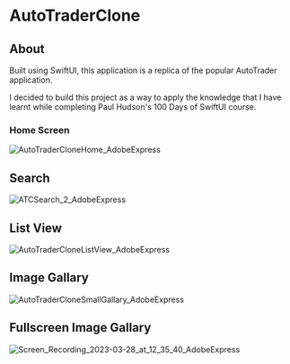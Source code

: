# AutoTraderClone

## About
Built using SwiftUI, this application is a replica of the popular AutoTrader application. 

I decided to build this project as a way to apply the knowledge that I have learnt while completing Paul Hudson's 100 Days of SwiftUI course.

### Home Screen
![AutoTraderCloneHome_AdobeExpress](https://user-images.githubusercontent.com/116413320/228197733-c88be345-85b1-4fe1-8759-9266bafe800e.gif)


## Search
![ATCSearch_2_AdobeExpress](https://user-images.githubusercontent.com/116413320/228256297-14c2d8d4-69fa-460c-9a15-ab5659db7adf.gif)


## List View
![AutoTraderCloneListView_AdobeExpress](https://user-images.githubusercontent.com/116413320/228200677-0bcc5457-17c5-4730-8906-b151a60b72d2.gif)


## Image Gallary
![AutoTraderCloneSmallGallary_AdobeExpress](https://user-images.githubusercontent.com/116413320/228202163-00cbeff3-d901-4652-84a3-7cdec48aae78.gif)

## Fullscreen Image Gallary
![Screen_Recording_2023-03-28_at_12_35_40_AdobeExpress](https://user-images.githubusercontent.com/116413320/228235623-d7b204c7-a69d-4fd8-b439-d00f7fffc17e.gif)
